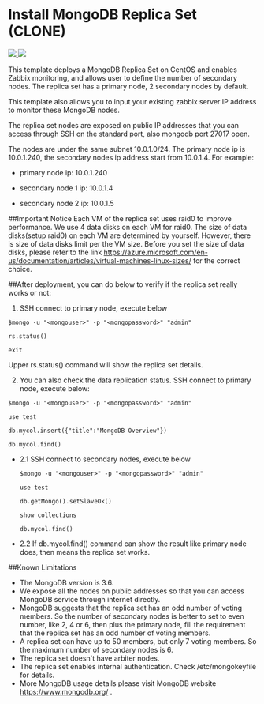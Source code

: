 # Install MongoDB Replica Set (CLONE)

<a href="https://portal.azure.com/#create/Microsoft.Template/uri/https%3A%2F%2Fraw.githubusercontent.com%2Folmosleo%2Fmongodb-replica-set-centos%2Fmaster%2Fazuredeploy.json" target="_blank">
    <img src="http://azuredeploy.net/deploybutton.png"/>
</a>
<a href="http://armviz.io/#/?load=https%3A%2F%2Fraw.githubusercontent.com%2FAzure%2Fazure-quickstart-templates%2Fmaster%2Fmongodb-replica-set-centos%2Fazuredeploy.json" target="_blank">
    <img src="http://armviz.io/visualizebutton.png"/>
</a>


This template deploys a MongoDB Replica Set on CentOS and enables Zabbix monitoring, and allows user to define the number of secondary nodes. The replica set has a primary node, 2 secondary nodes by default.

This template also allows you to input your existing zabbix server IP address to monitor these MongoDB nodes.

The replica set nodes are exposed on public IP addresses that you can access through SSH on the standard port, also mongodb port 27017 open.

The nodes are under the same subnet 10.0.1.0/24. The primary node ip is 10.0.1.240, the secondary nodes ip address start from 10.0.1.4. For example:

- primary node ip: 10.0.1.240

- secondary node 1 ip: 10.0.1.4

- secondary node 2 ip: 10.0.1.5


##Important Notice
Each VM of the replica set uses raid0 to improve performance. We use 4 data disks on each VM for raid0. The size of data disks(setup raid0) on each VM are determined by yourself. However, there is size of data disks limit per the VM size. Before you set the size of data disks, please refer to the link https://azure.microsoft.com/en-us/documentation/articles/virtual-machines-linux-sizes/ for the correct choice.



##After deployment, you can do below to verify if the replica set really works or not:

1. SSH connect to primary node, execute below
  ```
  $mongo -u "<mongouser>" -p "<mongopassword>" "admin"

  rs.status()

  exit
  ```

  Upper rs.status() command will show the replica set details. 


2. You can also check the data replication status. SSH connect to primary node, execute below:
  ```
  $mongo -u "<mongouser>" -p "<mongopassword>" "admin"

  use test

  db.mycol.insert({"title":"MongoDB Overview"})

  db.mycol.find()
  ```

- 2.1 SSH connect to secondary nodes, execute below
  ```
  $mongo -u "<mongouser>" -p "<mongopassword>" "admin"

  use test

  db.getMongo().setSlaveOk()

  show collections

  db.mycol.find()
  ```

- 2.2 If db.mycol.find() command can show the result like primary node does, then means the replica set works.




##Known Limitations
- The MongoDB version is 3.6.
- We expose all the nodes on public addresses so that you can access MongoDB service through internet directly.
- MongoDB suggests that the replica set has an odd number of voting members. So the number of secondary nodes is better to set to even number, like 2, 4 or 6, then plus the primary node, fill the requirement that the replica set has an odd number of voting members.
- A replica set can have up to 50 members, but only 7 voting members. So the maximum number of secondary nodes is 6.
- The replica set doesn't have arbiter nodes.
- The replica set enables internal authentication. Check /etc/mongokeyfile for details.
- More MongoDB usage details please visit MongoDB website https://www.mongodb.org/ .
